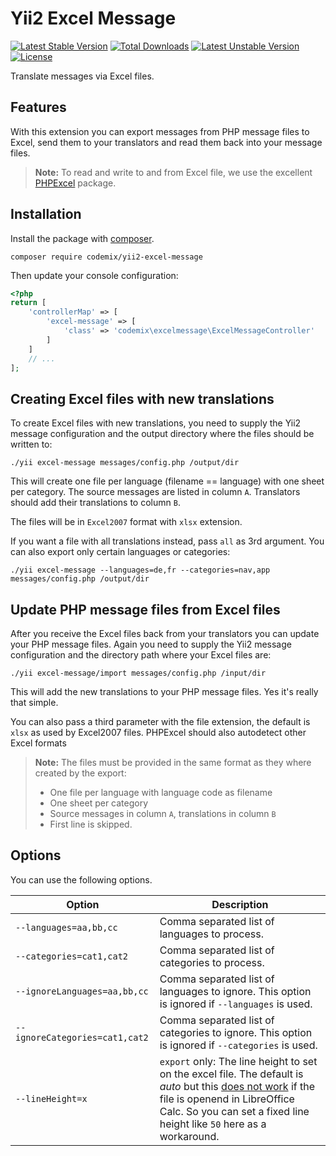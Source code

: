 Yii2 Excel Message
==================

[![Latest Stable Version](https://poser.pugx.org/codemix/yii2-excel-message/v/stable.svg)](https://packagist.org/packages/codemix/yii2-excel-message)
[![Total Downloads](https://poser.pugx.org/codemix/yii2-excel-message/downloads)](https://packagist.org/packages/codemix/yii2-excel-message)
[![Latest Unstable Version](https://poser.pugx.org/codemix/yii2-excel-message/v/unstable.svg)](https://packagist.org/packages/codemix/yii2-excel-message)
[![License](https://poser.pugx.org/codemix/yii2-excel-message/license.svg)](https://packagist.org/packages/codemix/yii2-excel-message)


Translate messages via Excel files.


## Features

With this extension you can export messages from PHP message files to Excel,
send them to your translators and read them back into your message files.

> **Note:** To read and write to and from Excel file, we use the excellent
> [PHPExcel](https://github.com/PHPOffice/PHPExcel) package.


## Installation

Install the package with [composer](http://getcomposer.org).

    composer require codemix/yii2-excel-message

Then update your console configuration:

```php
<?php
return [
    'controllerMap' => [
        'excel-message' => [
            'class' => 'codemix\excelmessage\ExcelMessageController'
        ]
    ]
    // ...
];
```

## Creating Excel files with new translations

To create Excel files with new  translations, you need to supply the Yii2 message
configuration and the output directory where the files should be written to:

```
./yii excel-message messages/config.php /output/dir
```

This will create one file per language (filename == language) with one sheet per
category. The source messages are listed in column `A`. Translators should add their
translations to column `B`.

The files will be in `Excel2007` format with `xlsx` extension.

If you want a file with all translations instead, pass `all` as 3rd argument. You can
also export only certain languages or categories:

```
./yii excel-message --languages=de,fr --categories=nav,app messages/config.php /output/dir
```

## Update PHP message files from Excel files

After you receive the Excel files back from your translators you can update your
PHP message files. Again you need to supply the Yii2 message configuration and
the directory path where your Excel files are:

```
./yii excel-message/import messages/config.php /input/dir
```

This will add the new translations to your PHP message files. Yes it's
really that simple.

You can also pass a third parameter with the file extension, the default is `xlsx`
as used by Excel2007 files. PHPExcel should also autodetect other Excel formats 

> **Note:** The files must be provided in the same format as they where created by
> the export:
>  * One file per language with language code as filename
>  * One sheet per category
>  * Source messages in column `A`, translations in column `B`
>  * First line is skipped.

## Options

You can use the following options.

Option  | Description
------- | -----------
`--languages=aa,bb,cc` | Comma separated list of languages to process.
`--categories=cat1,cat2` | Comma separated list of categories to process.
`--ignoreLanguages=aa,bb,cc` | Comma separated list of languages to ignore. This option is ignored if `--languages` is used.
`--ignoreCategories=cat1,cat2` | Comma separated list of categories to ignore. This option is ignored if `--categories` is used.
`--lineHeight=x` | `export` only: The line height to set on the excel file. The default is *auto* but this [does not work](https://github.com/PHPOffice/PHPExcel/issues/588) if the file is openend in LibreOffice Calc. So you can set a fixed line height like `50` here as a workaround.
